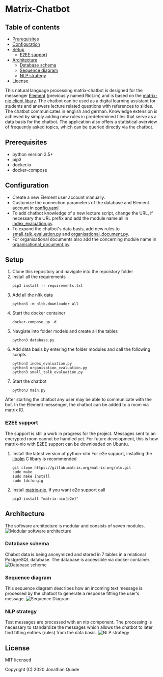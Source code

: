 # Matrix-Chatbot

## Table of contents
- [Prerequisites](#perequisites)
- [Configuration](#configuration)
- [Setup](#setup)
   - [E2EE support](#e2ee-support)   
- [Architecture](#architecture)
   - [Database schema](#database-schema)
   - [Sequence diagram](#sequence-diagram)
   - [NLP strategy](#nlp-strategy)
- [License](#license)

This natural language processing matrix-chatbot is designed for the messenger [Element](https://github.com/vector-im/element-web) (previously named Riot.im) and is based on the [matrix-nio client libary](https://github.com/poljar/matrix-nio). The chatbot can be used as a digital learning assistant for students and answers lecture related questions with references to slides. The chatbot communicates in english and german.
Knowledge extension is achieved by simply adding new rules in predetermined files that serve as a data basis for the chatbot. The application also offers a statistical overview of frequently asked topics, which can be queried directly via the chatbot.

## Prerequisites
- python version 3.5+
- pip3
- docker.io
- docker-compose

## Configuration
- Create a new Element user account manually.
- Customize the connection parameters of the database and Element account in [config.yaml](https://github.com/jquku/Matrix-Chatbot/blob/master/config.yaml)
- To add chatbot knowledge of a new lecture script, change the URL, if necessary the URL prefix and add the module name all in [index_evaluation.py](https://github.com/jquku/Matrix-Chatbot/blob/master/modules/index_evaluation.py).
- To expand the chatbot's data basis, add new rules to [small_talk_evaluation.py](https://github.com/jquku/Matrix-Chatbot/blob/master/modules/small_talk_evaluation.py) and [organisational_document.py](https://github.com/jquku/Matrix-Chatbot/blob/master/modules/organisational_document.py).
- For organisational documents also add the concerning module name in [organisational_document.py](https://github.com/jquku/Matrix-Chatbot/blob/master/modules/organisational_document.py).

## Setup
1. Clone this repository and navigate into the repoistory folder
2. Install all the requirements
   ```console
   pip3 install -r requirements.txt
3. Add all the nltk data    
   ```console
   python3 -m nltk.downloader all
4. Start the docker container
   ```console
   docker-compose up -d
5. Navgiate into folder models and create all the tables
   ```console
   python3 database.py
6. Add data basis by entering the folder modules and call the following scripts
   ```console
   python3 index_evaluation.py
   python3 organisation_evaluation.py
   python3 small_talk_evaluation.py
7. Start the chatbot
   ```console
   python3 main.py

After starting the chatbot any user may be able to communicate with the bot. In the Element messenger, the chatbot can be added to a room via matrix ID.
### E2EE support
The support is still a work in progress for the project. Messages sent to an encrypted room
cannot be handled yet. For future development, this is how matrix-nio with E2EE support can
be downloaded on Ubuntu.

1. Install the latest version of python-olm
   For e2e support, installing the [libolm](https://gitlab.matrix.org/matrix-org/olm) C libary is recommended
   ```console
   git clone https://gitlab.matrix.org/matrix-org/olm.git
   sudo make
   sudo make install
   sudo ldcfongig
2. Install [matrix-nio](https://github.com/poljar/matrix-nio), if you want e2e support call
   ```console
   pip3 install "matrix-nio[e2e]"

## Architecture  
The software architecture is modular and consists of seven modules.
![Modular software architecture](architecture.png)

### Database schema
Chabot data is being anonymized and stored in 7 tables in a relational PostgreSQL database. The database
is accessible via docker container.
![Database scheme](schema.png)

### Sequence diagram
This sequence diagram describes how an incoming text message is processed by the chatbot to generate
a response fitting the user's message.
![Sequence Diagram](sequence.png)

### NLP strategy
Test messages are processed with an nlp component. The processing is necessary to standardize the messages
which allows the chatbot to later find fitting entries (rules) from the data basis.
![NLP strategy](nlp.png)

## License
MIT licensed

Copyright (C) 2020 Jonathan Quade
